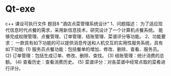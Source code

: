 # Qt-exe
c++ 课设可执行文件
题目8 “酒店点菜管理系统设计”
1、问题描述：
为了适应现代信息时代点餐的需求，采用新信息技术，研究设计了一个计算机点餐系统。 能够完成权限管理、点餐管理、订单管理、结账管理、菜谱评分等功能。
2、功能要求：
一款具有如下功能的可以提供消息传送和人机交互的实用性服务系统，具有如下功能:
(1)	服务员点餐功能：包括餐单的增加、修改、删除、查看、服务员。
(2)	订单管理：包括生成订单、修改、删除、查找。
(3)	结账管理：统计消费的总额。
(4)	查看历史：查看消费历史。
(5)	菜谱评分：对各菜谱中经常点取的菜肴进行评分。
